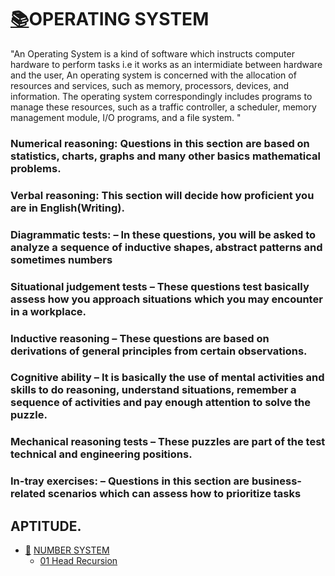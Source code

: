 # [:books:](https://drive.google.com/drive/folders/1Kqtnwaz-EgXbPoRLcRlp4bQAQpP_RyJg?usp=sharing)OPERATING SYSTEM

"An Operating System is a kind of software which instructs computer hardware to perform tasks i.e it works as an intermidiate between hardware and the user, An operating system is concerned with the allocation of resources and services, such as memory, processors, devices, and information. The operating system correspondingly includes programs to manage these resources, such as a traffic controller, a scheduler, memory management module, I/O programs, and a file system.
"

### Numerical reasoning: Questions in this section are based on statistics, charts, graphs and many other basics mathematical problems.
### Verbal reasoning: This section will decide how proficient you are in English(Writing).
### Diagrammatic tests: – In these questions, you will be asked to analyze a sequence of inductive shapes, abstract patterns and sometimes numbers
### Situational judgement tests – These questions test basically assess how you approach situations which you may encounter in a workplace.
### Inductive reasoning – These questions are based on derivations of general principles from certain observations.
### Cognitive ability – It is basically the use of mental activities and skills to do reasoning, understand situations, remember a sequence of activities and pay enough attention to solve the puzzle.
### Mechanical reasoning tests – These puzzles are part of the test technical and engineering positions.
### In-tray exercises: – Questions in this section are business-related scenarios which can assess how to prioritize tasks

## APTITUDE.


* [:blue_book:](https://drive.google.com/file/d/1wqMgL_6w8nWgFCHYXQ0NA8Kjz8LLcmKu/view?usp=sharing) [ NUMBER SYSTEM ](https://github.com/skjha1/Data-Structure-Algorithm/tree/master/Recursion/)
  - [01 Head Recursion](https://github.com/skjha1/Data-Structure-Algorithm/blob/master/Recursion/02%20head%20recursion.cpp)
